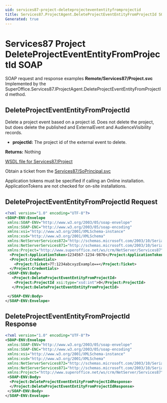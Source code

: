 ```yaml
---
uid: services87-project-deleteprojectevententityfromprojectid
title: Services87.ProjectAgent.DeleteProjectEventEntityFromProjectId SOAP
Generated: true
---
```


# Services87 Project DeleteProjectEventEntityFromProjectId SOAP

SOAP request and response examples **Remote/Services87/Project.svc**
Implemented by the <see cref="M:SuperOffice.Services87.IProjectAgent.DeleteProjectEventEntityFromProjectId">SuperOffice.Services87.IProjectAgent.DeleteProjectEventEntityFromProjectId</see> method.

## DeleteProjectEventEntityFromProjectId

Delete a project event based on a project id. Does not delete the project, but does delete the published and ExternalEvent and AudienceVisibility records.

* **projectId:** The project id of the external event to delete.

**Returns:** Nothing


[WSDL file for Services87/Project](../Services87-Project.md)

Obtain a ticket from the [Services87/SoPrincipal.svc](../SoPrincipal/SoPrincipal.md)

Application tokens must be specified if calling an Online installation. ApplicationTokens are not checked for on-site installations.

## DeleteProjectEventEntityFromProjectId Request

```xml
<?xml version="1.0" encoding="UTF-8"?>
<SOAP-ENV:Envelope
 xmlns:SOAP-ENV="http://www.w3.org/2003/05/soap-envelope"
 xmlns:SOAP-ENC="http://www.w3.org/2003/05/soap-encoding"
 xmlns:xsi="http://www.w3.org/2001/XMLSchema-instance"
 xmlns:xsd="http://www.w3.org/2001/XMLSchema"
 xmlns:NetServerServices872="http://schemas.microsoft.com/2003/10/Serialization/Arrays"
 xmlns:NetServerServices871="http://schemas.microsoft.com/2003/10/Serialization/"
 xmlns:Project="http://www.superoffice.net/ws/crm/NetServer/Services87">
  <Project:ApplicationToken>1234567-1234-9876</Project:ApplicationToken>
  <Project:Credentials>
    <Project:Ticket>7T:1234abcxyzExample==</Project:Ticket>
  </Project:Credentials>
 <SOAP-ENV:Body>
   <Project:DeleteProjectEventEntityFromProjectId>
    <Project:ProjectId xsi:type="xsd:int">0</Project:ProjectId>
   </Project:DeleteProjectEventEntityFromProjectId>

 </SOAP-ENV:Body>
</SOAP-ENV:Envelope>

```


## DeleteProjectEventEntityFromProjectId Response

```xml
<?xml version="1.0" encoding="UTF-8"?>
<SOAP-ENV:Envelope
 xmlns:SOAP-ENV="http://www.w3.org/2003/05/soap-envelope"
 xmlns:SOAP-ENC="http://www.w3.org/2003/05/soap-encoding"
 xmlns:xsi="http://www.w3.org/2001/XMLSchema-instance"
 xmlns:xsd="http://www.w3.org/2001/XMLSchema"
 xmlns:NetServerServices872="http://schemas.microsoft.com/2003/10/Serialization/Arrays"
 xmlns:NetServerServices871="http://schemas.microsoft.com/2003/10/Serialization/"
 xmlns:Project="http://www.superoffice.net/ws/crm/NetServer/Services87">
 <SOAP-ENV:Body>
  <Project:DeleteProjectEventEntityFromProjectIdResponse>
  </Project:DeleteProjectEventEntityFromProjectIdResponse>
 </SOAP-ENV:Body>
</SOAP-ENV:Envelope>

```

